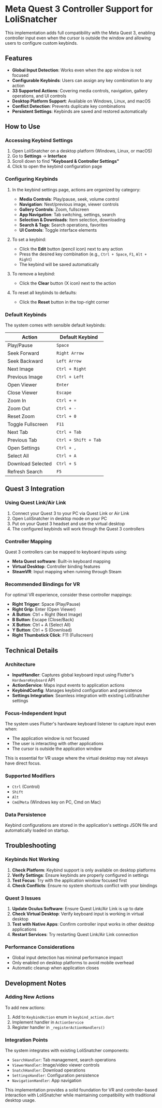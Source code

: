 # Meta Quest 3 Controller Support for LoliSnatcher

This implementation adds full compatibility with the Meta Quest 3, enabling controller input even when the cursor is outside the window and allowing users to configure custom keybinds.

## Features

- **Global Input Detection**: Works even when the app window is not focused
- **Configurable Keybinds**: Users can assign any key combination to any action
- **33 Supported Actions**: Covering media controls, navigation, gallery operations, and UI controls
- **Desktop Platform Support**: Available on Windows, Linux, and macOS
- **Conflict Detection**: Prevents duplicate key combinations
- **Persistent Settings**: Keybinds are saved and restored automatically

## How to Use

### Accessing Keybind Settings

1. Open LoliSnatcher on a desktop platform (Windows, Linux, or macOS)
2. Go to **Settings** → **Interface**
3. Scroll down to find **"Keyboard & Controller Settings"**
4. Click to open the keybind configuration page

### Configuring Keybinds

1. In the keybind settings page, actions are organized by category:
   - **Media Controls**: Play/pause, seek, volume control
   - **Navigation**: Next/previous image, viewer controls
   - **Gallery Controls**: Zoom, fullscreen
   - **App Navigation**: Tab switching, settings, search
   - **Selection & Downloads**: Item selection, downloading
   - **Search & Tags**: Search operations, favorites
   - **UI Controls**: Toggle interface elements

2. To set a keybind:
   - Click the **Edit** button (pencil icon) next to any action
   - Press the desired key combination (e.g., `Ctrl + Space`, `F1`, `Alt + Right`)
   - The keybind will be saved automatically

3. To remove a keybind:
   - Click the **Clear** button (X icon) next to the action

4. To reset all keybinds to defaults:
   - Click the **Reset** button in the top-right corner

### Default Keybinds

The system comes with sensible default keybinds:

| Action | Default Keybind |
|--------|----------------|
| Play/Pause | `Space` |
| Seek Forward | `Right Arrow` |
| Seek Backward | `Left Arrow` |
| Next Image | `Ctrl + Right` |
| Previous Image | `Ctrl + Left` |
| Open Viewer | `Enter` |
| Close Viewer | `Escape` |
| Zoom In | `Ctrl + =` |
| Zoom Out | `Ctrl + -` |
| Reset Zoom | `Ctrl + 0` |
| Toggle Fullscreen | `F11` |
| Next Tab | `Ctrl + Tab` |
| Previous Tab | `Ctrl + Shift + Tab` |
| Open Settings | `Ctrl + ,` |
| Select All | `Ctrl + A` |
| Download Selected | `Ctrl + S` |
| Refresh Search | `F5` |

## Quest 3 Integration

### Using Quest Link/Air Link

1. Connect your Quest 3 to your PC via Quest Link or Air Link
2. Open LoliSnatcher in desktop mode on your PC
3. Put on your Quest 3 headset and use the virtual desktop
4. The configured keybinds will work through the Quest 3 controllers

### Controller Mapping

Quest 3 controllers can be mapped to keyboard inputs using:
- **Meta Quest software**: Built-in keyboard mapping
- **Virtual Desktop**: Controller binding features
- **SteamVR**: Input mapping when running through Steam

### Recommended Bindings for VR

For optimal VR experience, consider these controller mappings:

- **Right Trigger**: Space (Play/Pause)
- **Right Grip**: Enter (Open Viewer)
- **A Button**: Ctrl + Right (Next Image)
- **B Button**: Escape (Close/Back)
- **X Button**: Ctrl + A (Select All)
- **Y Button**: Ctrl + S (Download)
- **Right Thumbstick Click**: F11 (Fullscreen)

## Technical Details

### Architecture

- **InputHandler**: Captures global keyboard input using Flutter's `HardwareKeyboard` API
- **ActionService**: Maps input events to application actions
- **KeybindConfig**: Manages keybind configuration and persistence
- **Settings Integration**: Seamless integration with existing LoliSnatcher settings

### Focus-Independent Input

The system uses Flutter's hardware keyboard listener to capture input even when:
- The application window is not focused
- The user is interacting with other applications
- The cursor is outside the application window

This is essential for VR usage where the virtual desktop may not always have direct focus.

### Supported Modifiers

- `Ctrl` (Control)
- `Shift`
- `Alt`
- `Cmd`/`Meta` (Windows key on PC, Cmd on Mac)

### Data Persistence

Keybind configurations are stored in the application's settings JSON file and automatically loaded on startup.

## Troubleshooting

### Keybinds Not Working

1. **Check Platform**: Keybind support is only available on desktop platforms
2. **Verify Settings**: Ensure keybinds are properly configured in settings
3. **Test Focus**: Try with the application window focused first
4. **Check Conflicts**: Ensure no system shortcuts conflict with your bindings

### Quest 3 Issues

1. **Update Oculus Software**: Ensure Quest Link/Air Link is up to date
2. **Check Virtual Desktop**: Verify keyboard input is working in virtual desktop
3. **Test with Native Apps**: Confirm controller input works in other desktop applications
4. **Restart Services**: Try restarting Quest Link/Air Link connection

### Performance Considerations

- Global input detection has minimal performance impact
- Only enabled on desktop platforms to avoid mobile overhead
- Automatic cleanup when application closes

## Development Notes

### Adding New Actions

To add new actions:

1. Add to `KeybindAction` enum in `keybind_action.dart`
2. Implement handler in `ActionService`
3. Register handler in `_registerActionHandlers()`

### Integration Points

The system integrates with existing LoliSnatcher components:
- `SearchHandler`: Tab management, search operations
- `ViewerHandler`: Image/video viewer controls
- `SnatchHandler`: Download operations
- `SettingsHandler`: Configuration persistence
- `NavigationHandler`: App navigation

This implementation provides a solid foundation for VR and controller-based interaction with LoliSnatcher while maintaining compatibility with traditional desktop usage.